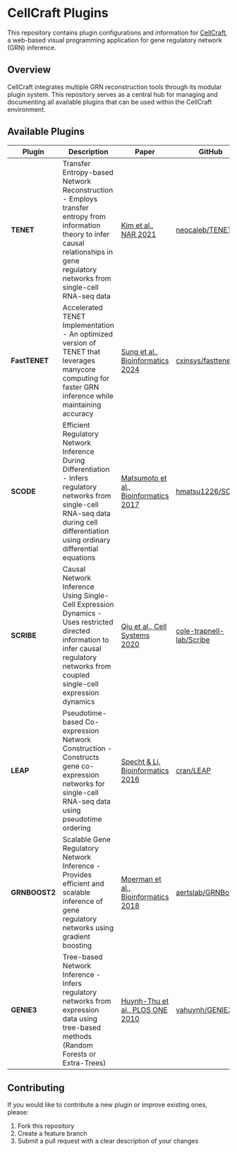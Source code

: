 # CellCraft Plugins

This repository contains plugin configurations and information for [CellCraft](https://github.com/cxinsys/cellcraft), a web-based visual programming application for gene regulatory network (GRN) inference.

## Overview

CellCraft integrates multiple GRN reconstruction tools through its modular plugin system. This repository serves as a central hub for managing and documenting all available plugins that can be used within the CellCraft environment.

## Available Plugins

| Plugin | Description | Paper | GitHub |
|--------|-------------|-------|--------|
| **TENET** | Transfer Entropy-based Network Reconstruction - Employs transfer entropy from information theory to infer causal relationships in gene regulatory networks from single-cell RNA-seq data | [Kim et al., NAR 2021](https://academic.oup.com/nar/article/49/1/e1/5973444?login=false) | [neocaleb/TENET](https://github.com/neocaleb/TENET) |
| **FastTENET** | Accelerated TENET Implementation - An optimized version of TENET that leverages manycore computing for faster GRN inference while maintaining accuracy | [Sung et al., Bioinformatics 2024](https://academic.oup.com/bioinformatics/article/40/12/btae699/7906492) | [cxinsys/fasttenet](https://github.com/cxinsys/fasttenet) |
| **SCODE** | Efficient Regulatory Network Inference During Differentiation - Infers regulatory networks from single-cell RNA-seq data during cell differentiation using ordinary differential equations | [Matsumoto et al., Bioinformatics 2017](https://doi.org/10.1093/bioinformatics/btx194) | [hmatsu1226/SCODE](https://github.com/hmatsu1226/SCODE) |
| **SCRIBE** | Causal Network Inference Using Single-Cell Expression Dynamics - Uses restricted directed information to infer causal regulatory networks from coupled single-cell expression dynamics | [Qiu et al., Cell Systems 2020](https://www.sciencedirect.com/science/article/pii/S2405471220300363?via%3Dihub) | [cole-trapnell-lab/Scribe](https://github.com/cole-trapnell-lab/Scribe) |
| **LEAP** | Pseudotime-based Co-expression Network Construction - Constructs gene co-expression networks for single-cell RNA-seq data using pseudotime ordering | [Specht & Li, Bioinformatics 2016](https://doi.org/10.1093/bioinformatics/btw729) | [cran/LEAP](https://github.com/cran/LEAP) |
| **GRNBOOST2** | Scalable Gene Regulatory Network Inference - Provides efficient and scalable inference of gene regulatory networks using gradient boosting | [Moerman et al., Bioinformatics 2018](https://doi.org/10.1093/bioinformatics/bty916) | [aertslab/GRNBoost](https://github.com/aertslab/GRNBoost) |
| **GENIE3** | Tree-based Network Inference - Infers regulatory networks from expression data using tree-based methods (Random Forests or Extra-Trees) | [Huynh-Thu et al., PLOS ONE 2010](https://doi.org/10.1371/journal.pone.0012776) | [vahuynh/GENIE3](https://github.com/vahuynh/GENIE3) |

## Contributing

If you would like to contribute a new plugin or improve existing ones, please:

1. Fork this repository
2. Create a feature branch
3. Submit a pull request with a clear description of your changes
